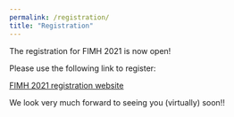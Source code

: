 ```yaml
---
permalink: /registration/
title: "Registration"
---
```


The registration for FIMH 2021 is now open! 

Please use the following link to register:

[FIMH 2021 registration website](https://www.eventbrite.com/e/fimh-2021-registration-142940529973)

We look very much forward to seeing you (virtually) soon!!
